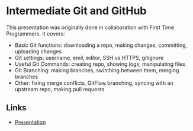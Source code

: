 # Intermediate Git and GitHub

This presentation was originally done in collaboration with First Time Programmers. It covers:

- Basic Git functions: downloading a repo, making changes, committing, uploading changes
- Git settings: username, emil, editor, SSH vs HTTPS, gitignore
- Useful Git Commands: creating repo, showing logs, manipulating files
- Git Branching: making branches, switching between them, merging branches
- Other: fixing merge conflicts, GitFlow branching, syncing with an upstream repo, making pull requests

## Links

- [Presentation](https://docs.google.com/presentation/d/1Kn4RIkO3ekltTaqaFRpx2zPEtOcjBakhOJ5QJlaR2lg/edit?usp=sharing)
<!-- - [Video]() -->
